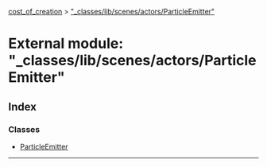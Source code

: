 [cost_of_creation](../README.md) > ["_classes/lib/scenes/actors/ParticleEmitter"](../modules/__classes_lib_scenes_actors_particleemitter_.md)



# External module: "_classes/lib/scenes/actors/ParticleEmitter"

## Index

### Classes

* [ParticleEmitter](../classes/__classes_lib_scenes_actors_particleemitter_.particleemitter.md)



---
